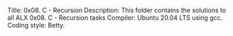 Title: 0x08. C - Recursion
Description: This folder contains the solutions to all ALX 0x08. C - Recursion tasks
Compiler: Ubuntu 20.04 LTS using gcc.
Coding style: Betty.
